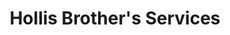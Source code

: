 ---
title: "Hollis Brother's Services"
url: /barrington/hollis-brothers-services/
shop: Autowerkstatt
---